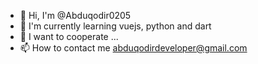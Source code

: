 - 👋 Hi, I'm @Abduqodir0205
- 🌱 I'm currently learning vuejs, python and dart
- 💞️ I want to cooperate ...
- 📫 How to contact me abduqodirdeveloper@gmail.com

<!---
Abduqodir0205/Abduqodir0205 is a ✨ special ✨ repository because its `README.md` (this file) appears on your GitHub profile.
You can click the Preview link to take a look at your changes.
--->
